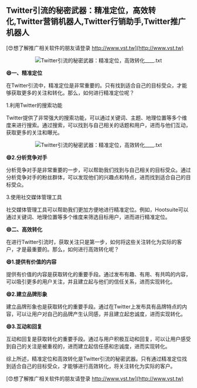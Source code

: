 ## **Twitter引流的秘密武器：精准定位，高效转化,Twitter营销机器人,Twitter行销助手,Twitter推广机器人**

[😍想了解推广相关软件的朋友请登录 http://www.vst.tw](http://www.vst.tw)

 <center><img src="https://vst.tw/MP4/tuiguang/png/8.png" alt="Twitter引流的秘密武器：精准定位，高效转化____.txt"></center>

**😄一、精准定位**

在Twitter引流中，精准定位是非常重要的。只有找到适合自己的目标受众，才能够获取更多的关注和转化。那么，如何进行精准定位呢？

1.利用Twitter的搜索功能

Twitter提供了非常强大的搜索功能，可以通过关键词、主题、地理位置等多个维度来进行搜索。通过搜索，可以找到与自己相关的话题和用户，进而与他们互动，获取更多的关注和曝光。

 <center><img src="https://vst.tw/MP4/tuiguang/png/8.png" alt="Twitter引流的秘密武器：精准定位，高效转化____.txt"></center>

**😄2.分析竞争对手**

分析竞争对手是非常重要的一步，可以帮助我们找到与自己相关的目标受众。通过分析竞争对手的粉丝群体，可以发现他们的兴趣点和特点，进而找到适合自己的目标受众。

3.使用社交媒体管理工具

社交媒体管理工具可以帮助我们更加方便地进行精准定位。例如，Hootsuite可以通过关键词、地理位置等多个维度来筛选目标用户，进而进行精准定位。

**😄二、高效转化**

在进行Twitter引流时，获取关注只是第一步，如何将这些关注转化为实际的客户，才是最重要的。那么，如何进行高效转化呢？

**😄1.提供有价值的内容**

提供有价值的内容是获取转化的重要手段。通过发布有趣、有用、有共鸣的内容，可以吸引更多的用户关注，并且建立起与他们的信任关系，进而实现转化。

**😄2.建立品牌形象**

建立品牌形象也是获取转化的重要手段。通过在Twitter上发布具有品牌特点的内容，可以让用户对自己的品牌产生认同感，并且建立起忠诚度，进而实现转化。

**😄3.互动和回复**

互动和回复是获取转化的重要手段。通过与用户积极互动和回复，可以让用户感受到自己的关注是被重视的，进而建立起信任感和忠诚度，进而实现转化。

综上所述，精准定位和高效转化是Twitter引流的秘密武器。只有通过精准定位找到适合自己的目标受众，才能够进行高效转化，将关注转化为实际的客户。

[😍想了解推广相关软件的朋友请登录 http://www.vst.tw](http://www.vst.tw)



